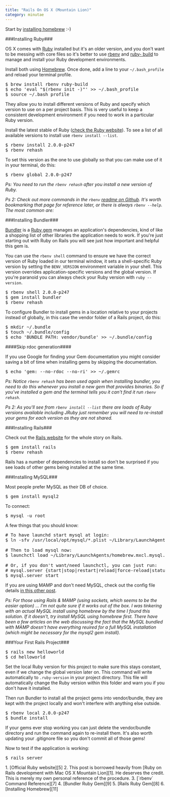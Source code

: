 ```yaml
---
title: "Rails On OS X (Mountain Lion)"
category: minutae
---
```


Start by [installing homebrew][11] :-)

###Installing Ruby###

OS X comes with [Ruby][4] installed but it's an older version, and you don't
want to be messing with core files so it's better to use [rbenv][2] and
[ruby- build][3] to manage and install your Ruby development environments.

Install both using [Homebrew][6]. Once done, add a line to your
`~/.bash_profile` and reload your terminal profile.

<pre class="brush: bash">
$ brew install rbenv ruby-build
$ echo 'eval "$(rbenv init -)"' >> ~/.bash_profile
$ source ~/.bash_profile
</pre>

They allow you to install different versions of Ruby and specify which
version to use on a per project basis. This is very useful to keep a
consistent development environment if you need to work in a particular Ruby
version.

Install the latest stable of Ruby ([check the Ruby website][5]). To see a
list of all available versions to install use `rbenv install --list`.

<pre class="brush: bash">
$ rbenv install 2.0.0-p247
$ rbenv rehash
</pre>

To set this version as the one to use globally so that you can make use of
it in your terminal, do this:

<pre class="brush: bash">
$ rbenv global 2.0.0-p247
</pre>

_Ps: You need to run the `rbenv rehash` after you install a new version of
Ruby._

_Ps 2: Check out more commands in the `rbenv` [readme on Github][7]. It's
worth bookmarking that page for reference later, or there is always `rbenv
--help`. The most common are:_


###Installing Bundler###

[Bundler][9] is a [Ruby gem][8] manages an application's dependencies, kind
of like a shopping list of other libraries the application needs to work. If
you're just starting out with Ruby on Rails you will see just how important
and helpful this gem is.

You can use the `rbenv shell` command to ensure we have the correct version
of Ruby loaded in our terminal window, it sets a shell-specific Ruby version
by setting the `BENV_VERSION` environment variable in your shell. This
version overrides application-specific versions and the global version. If
you're paranoid you can always check your Ruby version with `ruby
--version`.

<pre class="brush: bash">
$ rbenv shell 2.0.0-p247
$ gem install bundler
$ rbenv rehash
</pre>

To configure Bundler to install gems in a location relative to your projects
instead of globally, in this case the vendor folder of a Rails project, do
this:

<pre class="brush: bash">
$ mkdir ~/.bundle
$ touch ~/.bundle/config
$ echo 'BUNDLE_PATH: vendor/bundle' >> ~/.bundle/config
</pre>

####Skip rdoc generation####

If you use Google for finding your Gem documentation you might consider
saving a bit of time when installing gems by skipping the documentation.

<pre class="brush: bash">
$ echo 'gem: --no-rdoc --no-ri' >> ~/.gemrc
</pre>

_Ps: Notice `rbenv rehash` has been used again when installing bundler, you
need to do this whenever you install a new gem that provides binaries. So if
you've installed a gem and the terminal tells you it can't find it run
`rbenv rehash`._

_Ps 2: As you'll see from `rbenv install --list` there are loads of Ruby
versions available including JRuby just remember you will need to re-install
your gems for each version as they are not shared._


###Installing Rails###

Check out the [Rails website][10] for the whole story on Rails.

<pre class="brush: bash">
$ gem install rails
$ rbenv rehash
</pre>

Rails has a number of dependencies to install so don't be surprised if you
see loads of other gems being installed at the same time.


###Installing MySQL###

Most people prefer MySQL as their DB of choice.

<pre class="brush: bash">
$ gem install mysql2
</pre>

To connect:

<pre class="brush: bash">
$ mysql -u root
</pre>

A few things that you should know:

<pre class="brush: bash">
# To have launchd start mysql at login:
$ ln -sfv /usr/local/opt/mysql/*.plist ~/Library/LaunchAgents

# Then to load mysql now:
$ launchctl load ~/Library/LaunchAgents/homebrew.mxcl.mysql.plist

# Or, if you don't want/need launchctl, you can just run:
# mysql.server {start|stop|restart|reload|force-reload|status}
$ mysql.server start
</pre>

If you are using MAMP and don't need MySQL, check out the config file
details [in this other post][12].

_Ps: For those using Rails & MAMP (using sockets, which seems to be the
easier option) ... I'm not quite sure if it works out of the box. I was
tinkering with an actual MySQL install using homebrew by the time I found
this solution. If it doesn't, try install MySQL using homebrew first. There
have been a few articles on the web discussing the fact that the MySQL
bundled with MAMP doesn't have everything reuired for a full MySQL
installation (which might be necessary for the mysql2 gem install)._


###Your First Rails Project###

<pre class="brush: bash">
$ rails new helloworld
$ cd helloworld
</pre>

Set the local Ruby version for this project to make sure this stays
constant, even if we change the global version later on. This command will
write automatically to `.ruby-version` in your project directory. This file
will automatically change the Ruby version within this folder and warn you
if you don't have it installed.

Then run Bundler to install all the project gems into vendor/bundle, they
are kept with the project locally and won't interfere with anything else
outside.

<pre class="brush: bash">
$ rbenv local 2.0.0-p247
$ bundle install
</pre>

If your gems ever stop working you can just delete the vendor/bundle
directory and run the command again to re-install them. It's also worth
updating your .gitignore file so you don't commit all of those gems!

Now to test if the application is working:

<pre class="brush: bash">
$ rails server
</pre>

<div markdown="1" class="post-footnotes">
1. [Official Ruby website][5]
2. This post is borrowed heavily from [Ruby on Rails development with Mac OS X Mountain Lion][1]. He deserves the credit. This is merely my own personal reference of the procedure.
3. [`rbenv` Command Reference][7]
4. [Bundler Ruby Gem][9]
5. [Rails Ruby Gem][8]
6. [Installing Homebrew][11]
</div>

[1]: http://createdbypete.com/articles/ruby-on-rails-development-with-mac-os-x-mountain-lion/
[2]: https://github.com/sstephenson/rbenv
[3]: https://github.com/sstephenson/ruby-build
[4]: http://www.ruby-lang.org/en/
[5]: http://www.ruby-lang.org/en/downloads/
[6]: http://brew.sh/
[7]: https://github.com/sstephenson/rbenv#command-reference
[8]: http://docs.rubygems.org/read/chapter/1
[9]: http://bundler.io/
[10]: http://rubyonrails.org/
[11]: https://github.com/mxcl/homebrew/wiki/Installation
[12]: /minutae/2013/08/rails-with-mysql/
